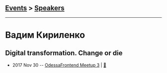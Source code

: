 ## [Events](../README.md) > [Speakers](../speakers.md)
---

# Вадим Кириленко

## Digital transformation. Change or die
- 2017 Nov 30 -- [OdessaFrontend Meetup 3](https://youtu.be/kFEIC59Kjyk)  | [:notebook:](https://www.slideshare.net/odessafrontend/digital-transformation-change-or-die-odessafrontend-meetup-3)  
